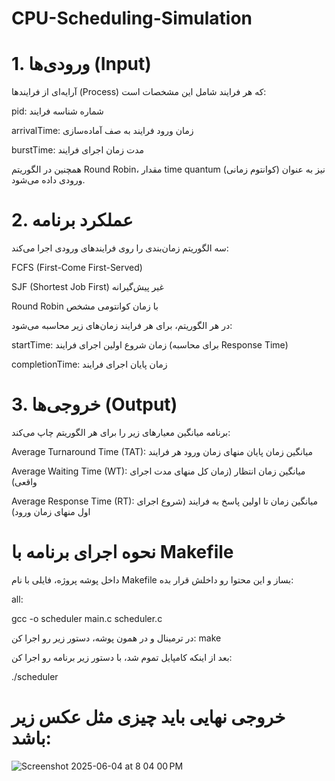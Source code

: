 # CPU-Scheduling-Simulation
# 1. ورودی‌ها (Input)
آرایه‌ای از فرایندها (Process) که هر فرایند شامل این مشخصات است:

pid: شماره شناسه فرایند

arrivalTime: زمان ورود فرایند به صف آماده‌سازی

burstTime: مدت زمان اجرای فرایند

همچنین در الگوریتم Round Robin، مقدار time quantum (کوانتوم زمانی) نیز به عنوان ورودی داده می‌شود.

# 2. عملکرد برنامه

سه الگوریتم زمان‌بندی را روی فرایندهای ورودی اجرا می‌کند:

FCFS (First-Come First-Served)

SJF (Shortest Job First) غیر پیش‌گیرانه

Round Robin با زمان کوانتومی مشخص

در هر الگوریتم، برای هر فرایند زمان‌های زیر محاسبه می‌شود:

startTime: زمان شروع اولین اجرای فرایند (برای محاسبه Response Time)

completionTime: زمان پایان اجرای فرایند


# 3. خروجی‌ها (Output)

برنامه میانگین معیارهای زیر را برای هر الگوریتم چاپ می‌کند:

Average Turnaround Time (TAT): میانگین زمان پایان منهای زمان ورود هر فرایند

Average Waiting Time (WT): میانگین زمان انتظار (زمان کل منهای مدت اجرای واقعی)

Average Response Time (RT): میانگین زمان تا اولین پاسخ به فرایند (شروع اجرای اول منهای زمان ورود)


# نحوه اجرای برنامه با Makefile

داخل پوشه پروژه، فایلی با نام Makefile بساز و این محتوا رو داخلش قرار بده:

all:

 gcc -o scheduler main.c scheduler.c

در ترمینال و در همون پوشه، دستور زیر رو اجرا کن:
make


بعد از اینکه کامپایل تموم شد، با دستور زیر برنامه رو اجرا کن:

./scheduler


# خروجی نهایی باید چیزی مثل عکس زیر باشد:
![Screenshot 2025-06-04 at 8 04 00 PM](https://github.com/user-attachments/assets/575c8689-1b5f-4f62-9ac6-1526b7176c06)
